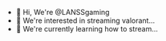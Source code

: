 - 👋 Hi, We're @LANSSgaming
- 👀 We're interested in streaming valorant...
- 🌱 We're currently learning how to stream...
